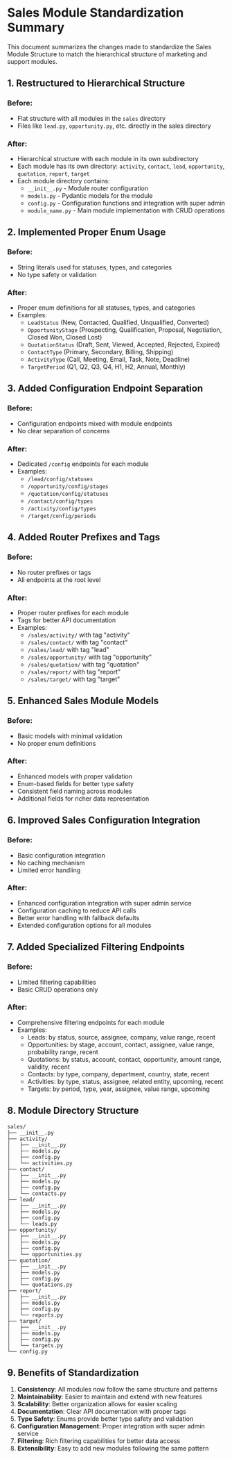 # Sales Module Standardization Summary

This document summarizes the changes made to standardize the Sales Module Structure to match the hierarchical structure of marketing and support modules.

## 1. Restructured to Hierarchical Structure

### Before:
- Flat structure with all modules in the `sales` directory
- Files like `lead.py`, `opportunity.py`, etc. directly in the sales directory

### After:
- Hierarchical structure with each module in its own subdirectory
- Each module has its own directory: `activity`, `contact`, `lead`, `opportunity`, `quotation`, `report`, `target`
- Each module directory contains:
  - `__init__.py` - Module router configuration
  - `models.py` - Pydantic models for the module
  - `config.py` - Configuration functions and integration with super admin
  - `module_name.py` - Main module implementation with CRUD operations

## 2. Implemented Proper Enum Usage

### Before:
- String literals used for statuses, types, and categories
- No type safety or validation

### After:
- Proper enum definitions for all statuses, types, and categories
- Examples:
  - `LeadStatus` (New, Contacted, Qualified, Unqualified, Converted)
  - `OpportunityStage` (Prospecting, Qualification, Proposal, Negotiation, Closed Won, Closed Lost)
  - `QuotationStatus` (Draft, Sent, Viewed, Accepted, Rejected, Expired)
  - `ContactType` (Primary, Secondary, Billing, Shipping)
  - `ActivityType` (Call, Meeting, Email, Task, Note, Deadline)
  - `TargetPeriod` (Q1, Q2, Q3, Q4, H1, H2, Annual, Monthly)

## 3. Added Configuration Endpoint Separation

### Before:
- Configuration endpoints mixed with module endpoints
- No clear separation of concerns

### After:
- Dedicated `/config` endpoints for each module
- Examples:
  - `/lead/config/statuses`
  - `/opportunity/config/stages`
  - `/quotation/config/statuses`
  - `/contact/config/types`
  - `/activity/config/types`
  - `/target/config/periods`

## 4. Added Router Prefixes and Tags

### Before:
- No router prefixes or tags
- All endpoints at the root level

### After:
- Proper router prefixes for each module
- Tags for better API documentation
- Examples:
  - `/sales/activity/` with tag "activity"
  - `/sales/contact/` with tag "contact"
  - `/sales/lead/` with tag "lead"
  - `/sales/opportunity/` with tag "opportunity"
  - `/sales/quotation/` with tag "quotation"
  - `/sales/report/` with tag "report"
  - `/sales/target/` with tag "target"

## 5. Enhanced Sales Module Models

### Before:
- Basic models with minimal validation
- No proper enum definitions

### After:
- Enhanced models with proper validation
- Enum-based fields for better type safety
- Consistent field naming across modules
- Additional fields for richer data representation

## 6. Improved Sales Configuration Integration

### Before:
- Basic configuration integration
- No caching mechanism
- Limited error handling

### After:
- Enhanced configuration integration with super admin service
- Configuration caching to reduce API calls
- Better error handling with fallback defaults
- Extended configuration options for all modules

## 7. Added Specialized Filtering Endpoints

### Before:
- Limited filtering capabilities
- Basic CRUD operations only

### After:
- Comprehensive filtering endpoints for each module
- Examples:
  - Leads: by status, source, assignee, company, value range, recent
  - Opportunities: by stage, account, contact, assignee, value range, probability range, recent
  - Quotations: by status, account, contact, opportunity, amount range, validity, recent
  - Contacts: by type, company, department, country, state, recent
  - Activities: by type, status, assignee, related entity, upcoming, recent
  - Targets: by period, type, year, assignee, value range, upcoming

## 8. Module Directory Structure

```
sales/
├── __init__.py
├── activity/
│   ├── __init__.py
│   ├── models.py
│   ├── config.py
│   └── activities.py
├── contact/
│   ├── __init__.py
│   ├── models.py
│   ├── config.py
│   └── contacts.py
├── lead/
│   ├── __init__.py
│   ├── models.py
│   ├── config.py
│   └── leads.py
├── opportunity/
│   ├── __init__.py
│   ├── models.py
│   ├── config.py
│   └── opportunities.py
├── quotation/
│   ├── __init__.py
│   ├── models.py
│   ├── config.py
│   └── quotations.py
├── report/
│   ├── __init__.py
│   ├── models.py
│   ├── config.py
│   └── reports.py
├── target/
│   ├── __init__.py
│   ├── models.py
│   ├── config.py
│   └── targets.py
└── config.py
```

## 9. Benefits of Standardization

1. **Consistency**: All modules now follow the same structure and patterns
2. **Maintainability**: Easier to maintain and extend with new features
3. **Scalability**: Better organization allows for easier scaling
4. **Documentation**: Clear API documentation with proper tags
5. **Type Safety**: Enums provide better type safety and validation
6. **Configuration Management**: Proper integration with super admin service
7. **Filtering**: Rich filtering capabilities for better data access
8. **Extensibility**: Easy to add new modules following the same pattern